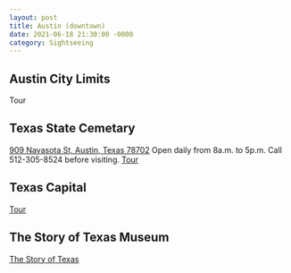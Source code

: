 ```yaml
---
layout: post
title: Austin (downtown)
date: 2021-06-18 21:30:00 -0000
category: Sightseeing
---
```


## Austin City Limits

Tour

## Texas State Cemetary
[909 Navasota St, Austin, Texas 78702](https://goo.gl/maps/d4NXq3x4k3pHsgqa8)
Open daily from 8a.m. to 5p.m.
Call 512-305-8524 before visiting.
[Tour](https://cemetery.tspb.texas.gov/tour.asp)

## Texas Capital

[Tour](https://tspb.texas.gov/plan/tours/tours.html)

## The Story of Texas Museum

[The Story of Texas](https://www.thestoryoftexas.com/)
